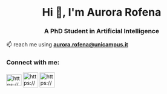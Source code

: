 <h1 align="center">Hi 👋, I'm Aurora Rofena</h1>
<h3 align="center">A PhD Student in Artificial Intelligence</h3>

📫 reach me using **aurora.rofena@unicampus.it**

<h3 align="left">Connect with me:</h3>
<p align="left">
<a href="https://linkedin.com/in/https://www.linkedin.com/in/aurora-rofena/" target="blank"><img align="center" src="https://raw.githubusercontent.com/rahuldkjain/github-profile-readme-generator/master/src/images/icons/Social/linked-in-alt.svg" alt="https://www.linkedin.com/in/aurora-rofena/" height="30" width="40" /></a>
<a href="https://scholar.google.com/citations?user=I65WdP4AAAAJ&hl=it&oi=ao" target="blank"><img align="center" src="https://img.icons8.com/?size=100&id=drPiDBy9kkJ3&format=png&color=000000" alt="https://scholar.google.com/citations?user=I65WdP4AAAAJ&hl=it&oi=ao" height="40" width="40" /></a>
<a href="https://aurorarofena.github.io" target="blank"><img align="center" src="https://img.icons8.com/?size=100&id=63807&format=png&color=000000" alt="https://aurorarofena.github.io" height="40" width="40" /></a>
</p>
